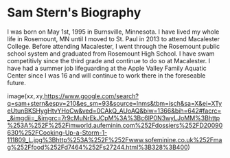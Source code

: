 # Sam Stern's Biography

I was born on May 1st, 1995 in Burnsville, Minnesota.  I have lived my whole life in Rosemount, MN until I moved to St. Paul in 2013 to attend Macalester College.  Before attending Macalester, I went through the Rosemount public school system and graduated from Rosemount High School.  I have swam competitivly since the third grade and continue to do so at Macalester.  I have had a summer job lifeguarding at the Apple Valley Family Aquatic Center since I was 16 and will continue to work there in the foreseable future. 


image(x$x,x$y,https://www.google.com/search?q=sam+stern&espv=210&es_sm=93&source=lnms&tbm=isch&sa=X&ei=XTyeUtunBKSHygHtvYHoCw&ved=0CAkQ_AUoAQ&biw=1366&bih=642#facrc=_&imgdii=_&imgrc=7r9cMuNrEkJCpM%3A%3Bc6IP0N3wyLJoMM%3Bhttp%253A%252F%252Fimworld.aufeminin.com%252Fdossiers%252FD20090630%252FCooking-Up-a-Storm-1-111809_L.jpg%3Bhttp%253A%252F%252Fwww.sofeminine.co.uk%252Fmag%252Ffood%252Fd7464%252Fs27244.html%3B328%3B400)

```
